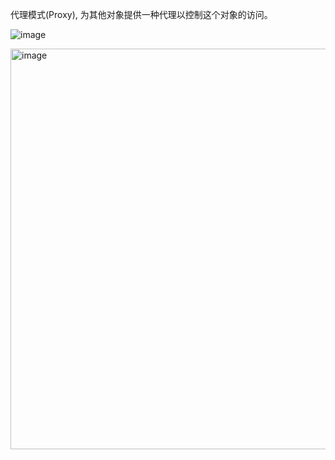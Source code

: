 代理模式(Proxy), 为其他对象提供一种代理以控制这个对象的访问。

![image](https://github.com/ZeroWM/Java-design-pattern/assets/32089940/ce47bc05-9423-4390-9861-e4094c39d6b3)

<img width="641" alt="image" src="https://github.com/ZeroWM/Java-design-pattern/assets/32089940/8cf7bcde-1b5f-4e94-b785-cf7bb6da8ede">
